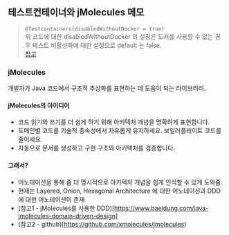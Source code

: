 ## 테스트컨테이너와 jMolecules 메모
> `@Testcontainers(disabledWithoutDocker = true)`  
> 위 코드에 대한 disabledWithoutDocker 의 설정은 도커를 사용할 수 없는 경우 테스트 비활성화에 대한 설정으로 default 는 false.  
> [참고](https://javadoc.io/doc/org.testcontainers/junit-jupiter/latest/org/testcontainers/junit/jupiter/Testcontainers.html)


### jMolecules
개발자가 Java 코드에서 구조적 추상화를 표현하는 데 도움이 되는 라이브러리.

#### jMolecules의 아이디어
- 코드 읽기와 쓰기를 더 쉽게 하기 위해 아키텍처 개념을 명확하게 표현합니다.
- 도메인별 코드를 기술적 종속성에서 자유롭게 유지하세요. 보일러플레이트 코드를 줄이세요.
- 자동으로 문서를 생성하고 구현 구조와 아키텍처를 검증합니다.

#### 그래서?
- 어노테이션을 통해 좀 더 명시적으로 아키텍처 개념을 쉽게 인식할 수 있게 도와줌.
- 현재는 Layered, Onion, Hexagonal Architecture 에 대한 어노테이션과 DDD 에 대한 어노테이션이 존재
- (참고1 - jMolecules를 사용한 DDD)[https://www.baeldung.com/java-jmolecules-domain-driven-design]
- (참고2 - github)[https://github.com/xmolecules/jmolecules)
